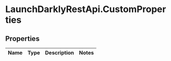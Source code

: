 # LaunchDarklyRestApi.CustomProperties

## Properties
Name | Type | Description | Notes
------------ | ------------- | ------------- | -------------


